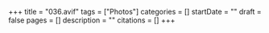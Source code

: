 +++
title = "036.avif"
tags = ["Photos"]
categories = []
startDate = ""
draft = false
pages = []
description = ""
citations = []
+++
